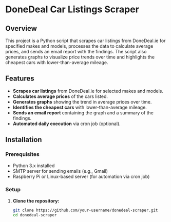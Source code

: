# DoneDeal Car Listings Scraper

## Overview

This project is a Python script that scrapes car listings from DoneDeal.ie for specified makes and models, processes the data to calculate average prices, and sends an email report with the findings. The script also generates graphs to visualize price trends over time and highlights the cheapest cars with lower-than-average mileage.

## Features

- **Scrapes car listings** from DoneDeal.ie for selected makes and models.
- **Calculates average prices** of the cars listed.
- **Generates graphs** showing the trend in average prices over time.
- **Identifies the cheapest cars** with lower-than-average mileage.
- **Sends an email report** containing the graph and a summary of the findings.
- **Automated daily execution** via cron job (optional).

## Installation

### Prerequisites

- Python 3.x installed
- SMTP server for sending emails (e.g., Gmail)
- Raspberry Pi or Linux-based server (for automation via cron job)

### Setup

1. **Clone the repository:**

   ```bash
   git clone https://github.com/your-username/donedeal-scraper.git
   cd donedeal-scraper

